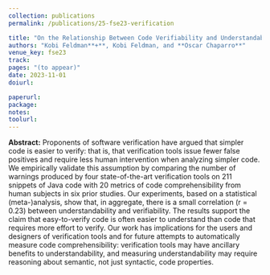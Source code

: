 ```yaml
---
collection: publications
permalink: /publications/25-fse23-verification

title: "On the Relationship Between Code Verifiability and Understandability"
authors: "Kobi Feldman**+**, Kobi Feldman, and **Oscar Chaparro**"
venue_key: fse23
track:
pages: "(to appear)"
date: 2023-11-01
doiurl: 

paperurl: 
package: 
notes:
toolurl: 
---
```


**Abstract:** Proponents of software verification have argued that simpler code is easier to verify: that is, that verification tools issue fewer false positives and require less human intervention when analyzing simpler code. We empirically validate this assumption by comparing the number of warnings produced by four state-of-the-art verification tools on 211 snippets of Java code with 20 metrics of code comprehensibility from human subjects in six prior studies. Our experiments, based on a statistical (meta-)analysis, show that, in aggregate, there is a small correlation (r = 0.23) between understandability and verifiability. The results support the claim that easy-to-verify code is often easier to understand than code that requires more effort to verify. Our work has implications for the users and designers of verification tools and for future attempts to automatically measure code comprehensibility: verification tools may have ancillary benefits to understandability, and measuring understandability may require reasoning about semantic, not just syntactic, code properties.
